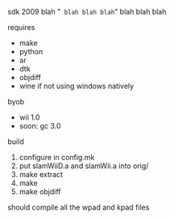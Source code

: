 sdk 2009 blah "` blah blah blah`" blah blah blah

requires
- make
- python
- ar
- dtk
- objdiff
- wine if not using windows natively

byob
- wii 1.0
- soon: gc 3.0

build
1. configure in config.mk
2. put slamWiiD.a and slamWii.a into orig/
3. make extract
4. make
5. make objdiff

should compile all the wpad and kpad files
